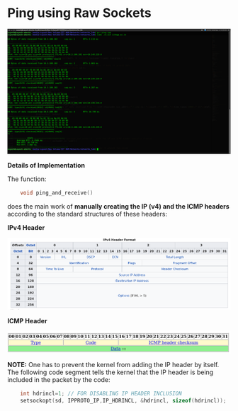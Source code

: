 <h1> Ping using Raw Sockets </h1>
<img src="https://github.com/suyashdamle/Miscellaneous/blob/master/Ping/Screenshot%20from%202018-04-04%2012-35-35.png">


**Details of Implementation**


The function:

``` cpp
	void ping_and_receive()
```
does the main work of **manually creating the IP (v4) and the ICMP headers** according to the standard structures of these headers:


**IPv4 Header**

![IP header](https://github.com/suyashdamle/Miscellaneous/blob/master/Ping/IP_hdr.png)


**ICMP Header**

![ICMP header](https://github.com/suyashdamle/Miscellaneous/blob/master/Ping/icmp-basic-headers.png)






**NOTE:** One has to prevent the kernel from adding the IP header by itself. The following code segment tells the kernel that the IP header is being included in the packet by the code:

```cpp
	int hdrincl=1; // FOR DISABLING IP HEADER INCLUSION
  	setsockopt(sd, IPPROTO_IP,IP_HDRINCL, &hdrincl, sizeof(hdrincl));
```

